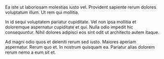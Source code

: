 Ea iste ut laboriosam molestias iusto vel. Provident sapiente rerum dolores voluptatum illum. Ut rem qui mollitia.
 In id sequi voluptatem pariatur cupiditate. Vel non ipsa mollitia et doloremque aspernatur cupiditate et qui. Nulla odio impedit hic consequuntur. Nihil dolores adipisci eos sint odit ut architecto autem itaque.
 Ad magni odio quos et deleniti rerum sed iusto. Maiores aperiam aspernatur. Rerum quo et. In nostrum quisquam ea. Pariatur alias dolorem rerum nemo a eum sit et.